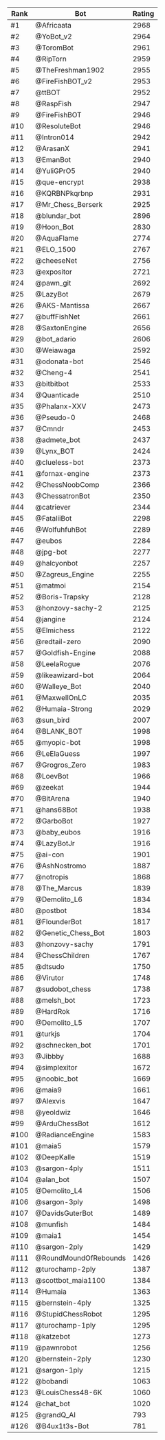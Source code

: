 Rank|Bot|Rating
---|---|---
#1|@Africaata|2968
#2|@YoBot_v2|2964
#3|@ToromBot|2961
#4|@RipTorn|2959
#5|@TheFreshman1902|2955
#6|@FireFishBOT_v2|2953
#7|@ttBOT|2952
#8|@RaspFish|2947
#9|@FireFishBOT|2946
#10|@ResoluteBot|2946
#11|@Intron014|2942
#12|@ArasanX|2941
#13|@EmanBot|2940
#14|@YuliGPrO5|2940
#15|@que-encrypt|2938
#16|@KQRBNPkqrbnp|2931
#17|@Mr_Chess_Berserk|2925
#18|@blundar_bot|2896
#19|@Hoon_Bot|2830
#20|@AquaFlame|2774
#21|@ELO_1500|2767
#22|@cheeseNet|2756
#23|@expositor|2721
#24|@pawn_git|2692
#25|@LazyBot|2679
#26|@AKS-Mantissa|2667
#27|@buffFishNet|2661
#28|@SaxtonEngine|2656
#29|@bot_adario|2606
#30|@Weiawaga|2592
#31|@odonata-bot|2546
#32|@Cheng-4|2541
#33|@bitbitbot|2533
#34|@Quanticade|2510
#35|@Phalanx-XXV|2473
#36|@Pseudo-0|2468
#37|@Cmndr|2453
#38|@admete_bot|2437
#39|@Lynx_BOT|2424
#40|@clueless-bot|2373
#41|@fornax-engine|2373
#42|@ChessNoobComp|2366
#43|@ChessatronBot|2350
#44|@catriever|2344
#45|@FataliiBot|2298
#46|@WolfuhfuhBot|2289
#47|@eubos|2284
#48|@jpg-bot|2277
#49|@halcyonbot|2257
#50|@Zagreus_Engine|2255
#51|@matmoi|2154
#52|@Boris-Trapsky|2128
#53|@honzovy-sachy-2|2125
#54|@jangine|2124
#55|@Elmichess|2122
#56|@redtail-zero|2090
#57|@Goldfish-Engine|2088
#58|@LeelaRogue|2076
#59|@likeawizard-bot|2064
#60|@Walleye_Bot|2040
#61|@MaxwellOnLC|2035
#62|@Humaia-Strong|2029
#63|@sun_bird|2007
#64|@BLANK_BOT|1998
#65|@myopic-bot|1998
#66|@LeElaGuess|1997
#67|@Grogros_Zero|1983
#68|@LoevBot|1966
#69|@zeekat|1944
#70|@BitArena|1940
#71|@hans68Bot|1938
#72|@GarboBot|1927
#73|@baby_eubos|1916
#74|@LazyBotJr|1916
#75|@ai-con|1901
#76|@AshNostromo|1887
#77|@notropis|1868
#78|@The_Marcus|1839
#79|@Demolito_L6|1834
#80|@postbot|1834
#81|@FlounderBot|1817
#82|@Genetic_Chess_Bot|1803
#83|@honzovy-sachy|1791
#84|@ChessChildren|1767
#85|@dtsudo|1750
#86|@Virutor|1748
#87|@sudobot_chess|1738
#88|@melsh_bot|1723
#89|@HardRok|1716
#90|@Demolito_L5|1707
#91|@turkjs|1704
#92|@schnecken_bot|1701
#93|@Jibbby|1688
#94|@simplexitor|1672
#95|@noobic_bot|1669
#96|@maia9|1661
#97|@Alexvis|1647
#98|@yeoldwiz|1646
#99|@ArduChessBot|1612
#100|@RadianceEngine|1583
#101|@maia5|1579
#102|@DeepKalle|1519
#103|@sargon-4ply|1511
#104|@alan_bot|1507
#105|@Demolito_L4|1506
#106|@sargon-3ply|1498
#107|@DavidsGuterBot|1489
#108|@munfish|1484
#109|@maia1|1454
#110|@sargon-2ply|1429
#111|@RoundMoundOfRebounds|1426
#112|@turochamp-2ply|1387
#113|@scottbot_maia1100|1384
#114|@Humaia|1363
#115|@bernstein-4ply|1325
#116|@StupidChessRobot|1295
#117|@turochamp-1ply|1295
#118|@katzebot|1273
#119|@pawnrobot|1256
#120|@bernstein-2ply|1230
#121|@sargon-1ply|1215
#122|@bobandi|1063
#123|@LouisChess48-6K|1060
#124|@chat_bot|1020
#125|@grandQ_AI|793
#126|@B4ux1t3s-Bot|781
